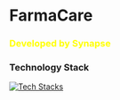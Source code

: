 # FarmaCare
### <span style="color:yellow;">Developed by Synapse</span>

### Technology Stack
[![Tech Stacks](https://skillicons.dev/icons?i=gcp,firebase,git,flutter,dart,go,figma,vscode,postgres,postman,discord)](https://skillicons.dev)
